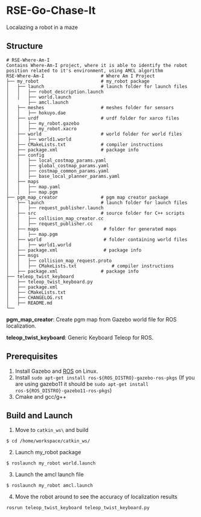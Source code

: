 # RSE-Go-Chase-It
Localazing a robot in a maze
## Structure
```
# RSE-Where-Am-I
Contains Where-Am-I project, where it is able to identify the robot position related to it's environment, using AMCL algorithm
RSE-Where-Am-I                     # Where Am I Project
├── my_robot                       # my_robot package
│   ├── launch                     # launch folder for launch files
│   │   ├── robot_description.launch
│   │   ├── world.launch
│       ├── amcl.launch
│   ├── meshes                     # meshes folder for sensors
│   │   ├── hokuyo.dae
│   ├── urdf                       # urdf folder for xarco files
│   │   ├── my_robot.gazebo
│   │   ├── my_robot.xacro
│   ├── world                      # world folder for world files
│   │   ├── world1.world
│   ├── CMakeLists.txt             # compiler instructions
│   ├── package.xml                # package info
│   ├── config
│   │   ├── local_costmap_params.yaml
│   │   ├── global_costmap_params.yaml
│   │   ├── costmap_common_params.yaml
│   │   ├── base_local_planner_params.yaml
│   ├── maps
│   │   ├── map.yaml
│   │   ├── map.pgm
├── pgm_map_creator                # pgm map creator package
│   ├── launch                     # launch folder for launch files
│   │   ├── request_publisher.launch
│   ├── src                        # source folder for C++ scripts
│   │   ├── collision_map_creator.cc
│   │   ├── request_publisher.cc
│   ├── maps                        # folder for generated maps
│   │   ├── map.pgm
│   ├── world                       # folder containing world files
│   │   ├── world1.world
│   ├── package.xml                 # package info
│   ├── msgs
│   │   ├── collision_map_request.proto
│   │   ├── CMakeLists.txt             # compiler instructions
│   ├── package.xml                # package info
├── teleop_twist_keyboard
│   ├── teleop_twist_keyboard.py
│   ├── package.xml
│   ├── CMakeLists.txt
│   ├── CHANGELOG.rst
│   ├── README.md
└──
```
**pgm_map_creator**: Create pgm map from Gazebo world file for ROS localization.

**teleop_twist_keyboard**: Generic Keyboard Teleop for ROS.

## Prerequisites
 
1. Install Gazebo and [ROS](http://wiki.ros.org/ROS/Installation) on Linux.
2. Install `sudo apt-get install ros-${ROS_DISTRO}-gazebo-ros-pkgs`
(If you are using gazebo11 it should be `sudo apt-get install ros-${ROS_DISTRO}-gazebo11-ros-pkgs`)
3. Cmake and gcc/g++

## Build and Launch

1. Move to `catkin_ws\` and build
```
$ cd /home/workspace/catkin_ws/

```

2.  Launch my_robot package
```
$ roslaunch my_robot world.launch
```

3. Launch the amcl launch file
```
$ roslaunch my_robot amcl.launch
```

4. Move the robot around to see the accuracy of localization results
```
rosrun teleop_twist_keyboard teleop_twist_keyboard.py
```
